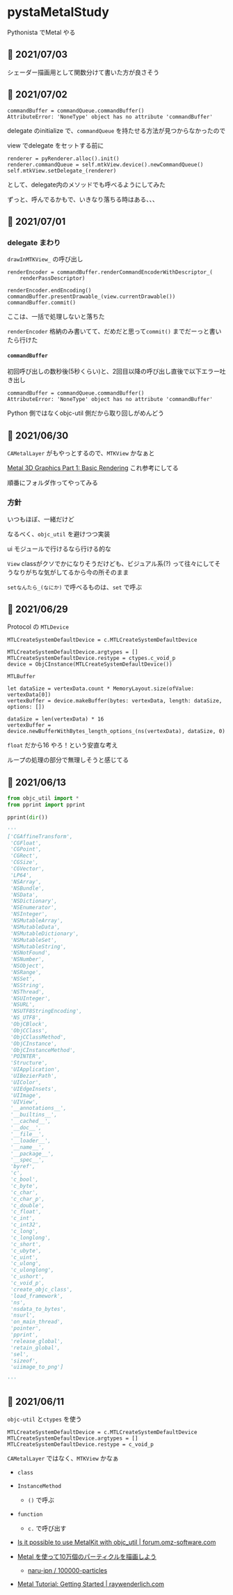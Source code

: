 # pystaMetalStudy

Pythonista でMetal やる



## 📝 2021/07/03

シェーダー描画用として関数分けて書いた方が良さそう

## 📝 2021/07/02

```
commandBuffer = commandQueue.commandBuffer()
AttributeError: 'NoneType' object has no attribute 'commandBuffer'

```


delegate のinitialize で、`commandQueue` を持たせる方法が見つからなかったので


view でdelegate をセットする前に


```
renderer = pyRenderer.alloc().init()
renderer.commandQueue = self.mtkView.device().newCommandQueue()
self.mtkView.setDelegate_(renderer)

```

として、delegate内のメソッドでも呼べるようにしてみた





ずっと、呼んでるかもで、いきなり落ちる時はある、、、


## 📝 2021/07/01

### delegate まわり

`drawInMTKView_` の呼び出し




```
renderEncoder = commandBuffer.renderCommandEncoderWithDescriptor_(
    renderPassDescriptor)

renderEncoder.endEncoding()
commandBuffer.presentDrawable_(view.currentDrawable())
commandBuffer.commit()
```

ここは、一括で処理しないと落ちた

`renderEncoder` 格納のみ書いてて、だめだと思って`commit()` までだーっと書いたら行けた


#### `commandBuffer`

初回呼び出しの数秒後(5秒くらい)と、2回目以降の呼び出し直後で以下エラー吐き出し

```
commandBuffer = commandQueue.commandBuffer()
AttributeError: 'NoneType' object has no attribute 'commandBuffer'

```


Python 側ではなくobjc-util 側だから取り回しがめんどう


## 📝 2021/06/30

`CAMetalLayer` がもやっとするので、`MTKView` かなぁと


[Metal 3D Graphics Part 1: Basic Rendering](https://donaldpinckney.com/metal/2018/07/05/metal-intro-1.html) これ参考にしてる

順番にフォルダ作ってやってみる


### 方針


いつもほぼ、一緒だけど


なるべく、`objc_util` を避けつつ実装

ui モジュールで行けるなら行ける的な


`View` classがクソでかになりそうだけども、ビジュアル系(?) って往々にしてそうなりがちな気がしてるから今の所そのまま


`setなんたら_(なにか)` で呼べるものは、`set` で呼ぶ



## 📝 2021/06/29

Protocol の `MTLDevice`

```
MTLCreateSystemDefaultDevice = c.MTLCreateSystemDefaultDevice

MTLCreateSystemDefaultDevice.argtypes = []
MTLCreateSystemDefaultDevice.restype = ctypes.c_void_p
device = ObjCInstance(MTLCreateSystemDefaultDevice())

```

`MTLBuffer`

```
let dataSize = vertexData.count * MemoryLayout.size(ofValue: vertexData[0])
vertexBuffer = device.makeBuffer(bytes: vertexData, length: dataSize, options: [])
```
```
dataSize = len(vertexData) * 16
vertexBuffer = device.newBufferWithBytes_length_options_(ns(vertexData), dataSize, 0)
```
`float` だから16 やろ！という安直な考え


ループの処理の部分で無理しそうと感じてる




## 📝 2021/06/13


``` .py
from objc_util import *
from pprint import pprint

pprint(dir())

'''
['CGAffineTransform',
 'CGFloat',
 'CGPoint',
 'CGRect',
 'CGSize',
 'CGVector',
 'LP64',
 'NSArray',
 'NSBundle',
 'NSData',
 'NSDictionary',
 'NSEnumerator',
 'NSInteger',
 'NSMutableArray',
 'NSMutableData',
 'NSMutableDictionary',
 'NSMutableSet',
 'NSMutableString',
 'NSNotFound',
 'NSNumber',
 'NSObject',
 'NSRange',
 'NSSet',
 'NSString',
 'NSThread',
 'NSUInteger',
 'NSURL',
 'NSUTF8StringEncoding',
 'NS_UTF8',
 'ObjCBlock',
 'ObjCClass',
 'ObjCClassMethod',
 'ObjCInstance',
 'ObjCInstanceMethod',
 'POINTER',
 'Structure',
 'UIApplication',
 'UIBezierPath',
 'UIColor',
 'UIEdgeInsets',
 'UIImage',
 'UIView',
 '__annotations__',
 '__builtins__',
 '__cached__',
 '__doc__',
 '__file__',
 '__loader__',
 '__name__',
 '__package__',
 '__spec__',
 'byref',
 'c',
 'c_bool',
 'c_byte',
 'c_char',
 'c_char_p',
 'c_double',
 'c_float',
 'c_int',
 'c_int32',
 'c_long',
 'c_longlong',
 'c_short',
 'c_ubyte',
 'c_uint',
 'c_ulong',
 'c_ulonglong',
 'c_ushort',
 'c_void_p',
 'create_objc_class',
 'load_framework',
 'ns',
 'nsdata_to_bytes',
 'nsurl',
 'on_main_thread',
 'pointer',
 'pprint',
 'release_global',
 'retain_global',
 'sel',
 'sizeof',
 'uiimage_to_png']

'''

```


## 📝 2021/06/11


`objc-util` と`ctypes` を使う


```
MTLCreateSystemDefaultDevice = c.MTLCreateSystemDefaultDevice
MTLCreateSystemDefaultDevice.argtypes = []
MTLCreateSystemDefaultDevice.restype = c_void_p

```

`CAMetalLayer` ではなく、`MTKView` かなぁ

- `class`
- `InstanceMethod`
	- `()` で呼ぶ
- `function`
	- `c.` で呼び出す



- [Is it possible to use MetalKit with objc_util | forum.omz-software.com](https://forum.omz-software.com/topic/6646/is-it-possible-to-use-metalkit-with-objc_util)

- [Metal を使って10万個のパーティクルを描画しよう](https://qiita.com/naru-jpn/items/9f4f1624495f3e72d6f9)
	- [naru-jpn / 100000-particles](https://github.com/naru-jpn/100000-particles)
- [Metal Tutorial: Getting Started | raywenderlich.com](https://www.raywenderlich.com/7475-metal-tutorial-getting-started)

